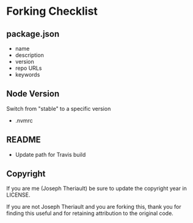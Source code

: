 # Forking Checklist
## package.json
* name
* description
* version
* repo URLs
* keywords

## Node Version
Switch from "stable" to a specific version 
* .nvmrc

## README
* Update path for Travis build

## Copyright
If you are me (Joseph Theriault) be sure to update the copyright year in LICENSE.

If you are not Joseph Theriault and you are forking this, thank you for finding this useful and for retaining attribution to the original code.
